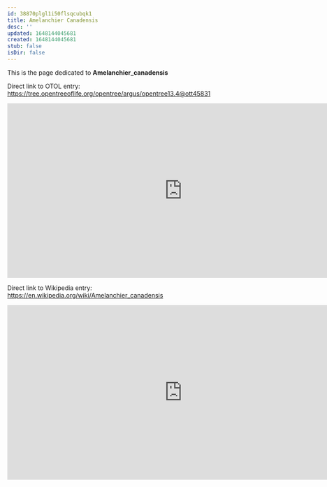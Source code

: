 ```yaml
---
id: 38870plgl1i50flsqcubqk1
title: Amelanchier Canadensis
desc: ''
updated: 1648144045681
created: 1648144045681
stub: false
isDir: false
---
```

This is the page dedicated to **Amelanchier_canadensis**


Direct link to OTOL entry: https://tree.opentreeoflife.org/opentree/argus/opentree13.4@ott45831



<html>
    <body>
    <iframe src="https://tree.opentreeoflife.org/opentree/argus/opentree13.4@ott45831"
    width="800" height="400" frameborder="0" allowfullscreen> </iframe>
    </body>
</html>
    


Direct link to Wikipedia entry: https://en.wikipedia.org/wiki/Amelanchier_canadensis



<html>
    <body>
    <iframe src="https://en.wikipedia.org/wiki/Amelanchier_canadensis"
    width="800" height="400" frameborder="0" allowfullscreen> </iframe>
    </body>
</html>
    
